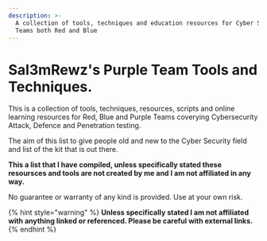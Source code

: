 ```yaml
---
description: >-
  A collection of tools, techniques and education resources for Cyber Security
  Teams both Red and Blue
---
```


# Sal3mRewz's Purple Team Tools and Techniques.

This is a collection of tools, techniques, resources, scripts and online learning resources for Red, Blue and Purple Teams coverying Cybersecurity Attack, Defence and Penetration testing.

The aim of this list to give people old and new to the Cyber Security field and list of the kit that is out there.

 **This a list that I have compiled, unless specifically stated these resoursces and tools are not created by me and I am not affiliated in any way.**

No guarantee or warranty of any kind is provided. Use at your own risk.

{% hint style="warning" %}
**Unless specifically stated I am not affiliated with anything linked or referenced. Please be careful with external links.** 
{% endhint %}



